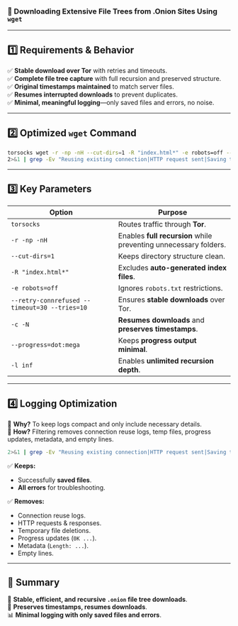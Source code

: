 ### **📜 Downloading Extensive File Trees from .Onion Sites Using `wget`**  

---

## **1️⃣ Requirements & Behavior**
✅ **Stable download over Tor** with retries and timeouts.  
✅ **Complete file tree capture** with full recursion and preserved structure.  
✅ **Original timestamps maintained** to match server files.  
✅ **Resumes interrupted downloads** to prevent duplicates.  
✅ **Minimal, meaningful logging**—only saved files and errors, no noise.  

---

## **2️⃣ Optimized `wget` Command**
```bash
torsocks wget -r -np -nH --cut-dirs=1 -R "index.html*" -e robots=off --retry-connrefused --timeout=30 --tries=10 -c -N --progress=dot:mega -l inf "http://youronionsite.onion/full/" \
2>&1 | grep -Ev "Reusing existing connection|HTTP request sent|Saving to:|tmp since it should be rejected|\.{6}|^[[:space:]]*0K|^Length:" | sed '/^$/d' > wget_cleaned_log.txt
```

---

## **3️⃣ Key Parameters**
| **Option**         | **Purpose** |
|--------------------|------------|
| `torsocks`        | Routes traffic through **Tor**. |
| `-r -np -nH`      | Enables **full recursion** while preventing unnecessary folders. |
| `--cut-dirs=1`    | Keeps directory structure clean. |
| `-R "index.html*"`| Excludes **auto-generated index files**. |
| `-e robots=off`   | Ignores `robots.txt` restrictions. |
| `--retry-connrefused --timeout=30 --tries=10` | Ensures **stable downloads** over Tor. |
| `-c -N`           | **Resumes downloads** and **preserves timestamps**. |
| `--progress=dot:mega` | Keeps **progress output minimal**. |
| `-l inf`          | Enables **unlimited recursion depth**. |

---

## **4️⃣ Logging Optimization**
📌 **Why?** To keep logs compact and only include necessary details.  
📌 **How?** Filtering removes connection reuse logs, temp files, progress updates, metadata, and empty lines.

```bash
2>&1 | grep -Ev "Reusing existing connection|HTTP request sent|Saving to:|tmp since it should be rejected|\.{6}|^[[:space:]]*0K|^Length:" | sed '/^$/d' > wget_cleaned_log.txt
```

✅ **Keeps:**  
- Successfully **saved files**.  
- **All errors** for troubleshooting.  

✅ **Removes:**  
- Connection reuse logs.  
- HTTP requests & responses.  
- Temporary file deletions.  
- Progress updates (`0K ...`).  
- Metadata (`Length: ...`).  
- Empty lines.  

---

## **📌 Summary**
🚀 **Stable, efficient, and recursive `.onion` file tree downloads**.  
📂 **Preserves timestamps, resumes downloads**.  
📊 **Minimal logging with only saved files and errors**.
